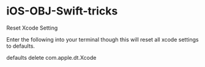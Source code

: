 # iOS-OBJ-Swift-tricks


Reset Xcode Setting

Enter the following into your terminal though this will reset all xcode settings to defaults.

defaults delete com.apple.dt.Xcode
